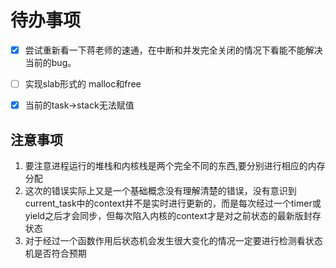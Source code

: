 # 待办事项

- [x] 尝试重新看一下蒋老师的速通，在中断和并发完全关闭的情况下看能不能解决当前的bug。
- [ ] 实现slab形式的 malloc和free
- [x] 当前的task->stack无法赋值


## 注意事项

1. 要注意进程运行的堆栈和内核栈是两个完全不同的东西,要分别进行相应的内存分配
2. 这次的错误实际上又是一个基础概念没有理解清楚的错误，没有意识到current_task中的context并不是实时进行更新的，而是每次经过一个timer或yield之后才会同步，但每次陷入内核的context才是对之前状态的最新版封存状态
3. 对于经过一个函数作用后状态机会发生很大变化的情况一定要进行检测看状态机是否符合预期